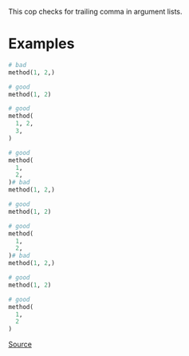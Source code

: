 
This cop checks for trailing comma in argument lists.

# Examples

```ruby
# bad
method(1, 2,)

# good
method(1, 2)

# good
method(
  1, 2,
  3,
)

# good
method(
  1,
  2,
)# bad
method(1, 2,)

# good
method(1, 2)

# good
method(
  1,
  2,
)# bad
method(1, 2,)

# good
method(1, 2)

# good
method(
  1,
  2
)
```

[Source](http://www.rubydoc.info/gems/rubocop/RuboCop/Cop/Style/TrailingCommaInArguments)